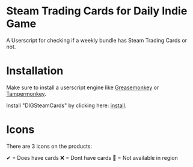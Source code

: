 # Steam Trading Cards for Daily Indie Game

A Userscript for checking if a weekly bundle has Steam Trading Cards or not. 

# Installation

Make sure to install a userscript engine like [Greasemonkey](https://addons.mozilla.org/en-US/firefox/addon/greasemonkey/) or [Tampermonkey](https://chrome.google.com/webstore/detail/tampermonkey/dhdgffkkebhmkfjojejmpbldmpobfkfo).

Install "DIGSteamCards" by clicking here: [install](https://github.com/supermopf/DIGSteamCards/raw/main/DIGSteamCards.user.js).

# Icons

There are 3 icons on the products:

✔ = Does have cards
❌ = Dont have cards
🚧 = Not available in region